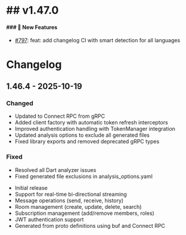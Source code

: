 # ## v1.47.0


#### ### 🚀 New Features

* [#797](https://github.com/antinvestor/apis/pull/797): feat: add changelog CI with smart detection for all languages


# Changelog

## 1.46.4 - 2025-10-19

### Changed
- Updated to Connect RPC from gRPC
- Added client factory with automatic token refresh interceptors
- Improved authentication handling with TokenManager integration
- Updated analysis options to exclude all generated files
- Fixed library exports and removed deprecated gRPC types

### Fixed
- Resolved all Dart analyzer issues
- Fixed generated file exclusions in analysis_options.yaml


* Initial release
* Support for real-time bi-directional streaming
* Message operations (send, receive, history)
* Room management (create, update, delete, search)
* Subscription management (add/remove members, roles)
* JWT authentication support
* Generated from proto definitions using buf and Connect RPC
